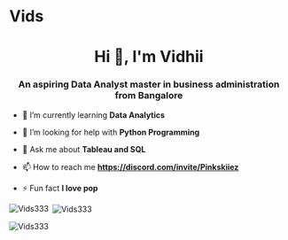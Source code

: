 # Vids
<h1 align="center">Hi 👋, I'm Vidhii</h1>
<h3 align="center">An aspiring Data Analyst master in business administration from Bangalore</h3>

- 🌱 I’m currently learning **Data Analytics**

- 🤝 I’m looking for help with **Python Programming**

- 💬 Ask me about **Tableau and SQL**

- 📫 How to reach me **https://discord.com/invite/Pinkskiiez**

- ⚡ Fun fact **I love pop**


<p><img align="left" src="https://github-readme-stats.vercel.app/api/top-langs?username=Vids333&show_icons=true&locale=en&layout=compact" alt="Vids333" /></p>

<p>&nbsp;<img align="center" src="https://github-readme-stats.vercel.app/api?username=Vids333&show_icons=true&locale=en" alt="Vids333" /></p>

<p><img align="center" src="https://github-readme-streak-stats.herokuapp.com/?user=Vids333&" alt="Vids333" /></p>
